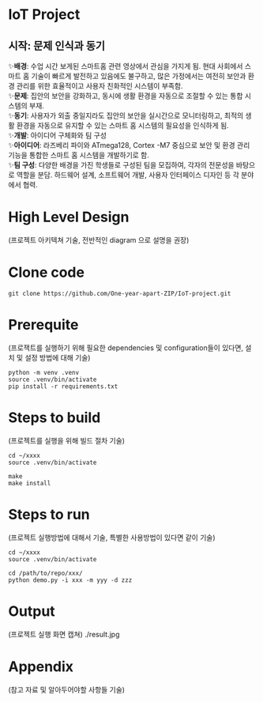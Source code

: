 # IoT Project
## 시작: 문제 인식과 동기

✨**배경**:
수업 시간 보게된 스마트홈 관련 영상에서 관심을 가지게 됨.
현대 사회에서 스마트 홈 기술이 빠르게 발전하고 있음에도 불구하고, 많은 가정에서는 여전히 보안과 환경 관리를 위한 효율적이고 사용자 친화적인 시스템이 부족함.  
✨**문제**: 집안의 보안을 강화하고, 동시에 생활 환경을 자동으로 조절할 수 있는 통합 시스템의 부재.  
✨**동기**: 사용자가 외출 중일지라도 집안의 보안을 실시간으로 모니터링하고, 최적의 생활 환경을 자동으로 유지할 수 있는 스마트 홈 시스템의 필요성을 인식하게 됨.  
✨**개발**: 아이디어 구체화와 팀 구성  
✨**아이디어**: 라즈베리 파이와 ATmega128, Cortex -M7 중심으로 보안 및 환경 관리 기능을 통합한 스마트 홈 시스템을 개발하기로 함.  
✨**팀 구성**: 다양한 배경을 가진 학생들로 구성된 팀을 모집하여, 각자의 전문성을 바탕으로 역할을 분담. 하드웨어 설계, 소프트웨어 개발, 사용자 인터페이스 디자인 등 각 분야에서 협력.  

# High Level Design
(프로젝트 아키텍쳐 기술, 전반적인 diagram 으로 설명을 권장)  

# Clone code  
```
git clone https://github.com/One-year-apart-ZIP/IoT-project.git
```

#  Prerequite
(프로잭트를 실행하기 위해 필요한 dependencies 및 configuration들이 있다면, 설치 및 설정 방법에 대해 기술) 
```
python -m venv .venv
source .venv/bin/activate
pip install -r requirements.txt
```

# Steps to build
(프로젝트를 실행을 위해 빌드 절차 기술)
```
cd ~/xxxx
source .venv/bin/activate

make
make install  
```


# Steps to run
(프로젝트 실행방법에 대해서 기술, 특별한 사용방법이 있다면 같이 기술)
```
cd ~/xxxx
source .venv/bin/activate

cd /path/to/repo/xxx/
python demo.py -i xxx -m yyy -d zzz  
```

# Output
(프로젝트 실행 화면 캡쳐)
./result.jpg

# Appendix
(참고 자료 및 알아두어야할 사항들 기술)
